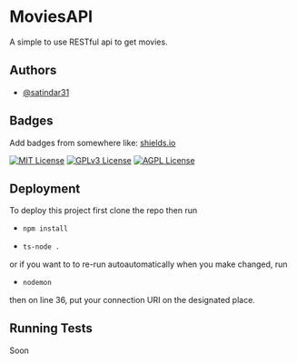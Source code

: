 
# MoviesAPI

A simple to use RESTful api to get movies.

## Authors

- [@satindar31](https://www.github.com/satindar31)


## Badges

Add badges from somewhere like: [shields.io](https://shields.io/)

[![MIT License](https://img.shields.io/badge/License-MIT-green.svg)](https://choosealicense.com/licenses/mit/)
[![GPLv3 License](https://img.shields.io/badge/License-GPL%20v3-yellow.svg)](https://opensource.org/licenses/)
[![AGPL License](https://img.shields.io/badge/license-AGPL-blue.svg)](http://www.gnu.org/licenses/agpl-3.0)


## Deployment

To deploy this project first clone the repo then run

- ```bash
  npm install
  ```
- ```bash
  ts-node .
  ```
or if you want to to re-run autoautomatically when you make changed, run
- ```bash
  nodemon
  ```
then on line 36, put your connection URI on the designated place.
## Running Tests

Soon

